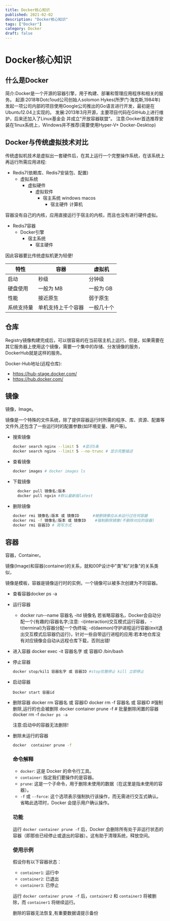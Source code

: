 ```yaml
---
title: Docker核心知识
published: 2021-02-02
description: "Docker核心知识"
tags: ["Docker"]
category: Docker
draft: false
---
```

# Docker核心知识
## 什么是Docker

简介:Docker是一个开源的容器引擎，用于构建、部署和管理应用程序和相关的服务。
起源:2018年Dotc1oud公司创始人solomon Hykes(所罗门·海克斯,1984年)发起一项公司内部的项目使用Google公司推出的Go语言进行开发，最初是在Ubuntu12.04上实现的。
发展:2013年3月开源，主要项目代码在GitHub上进行维护，后来还加入了Linux基金会
并成立"开放容器联盟"。
注意:Docker首选推荐安装在1inux系统上，Windows并不推荐(需要使用Hyper-V+ Docker-Desktop)

## Docker与传统虚拟技术对比

传统虚拟机技术是虚拟出一套硬件后，在其上运行一个完整操作系统，在该系统上再运行所需应用进程:

- Redis7(依赖库、Redis7安装包、配置)
  - 虚拟系统
    - 虚拟硬件
      - 虚拟软件
        - 宿主系统 windows macos
          - 宿主硬件 计算机

容器没有自己的内核，应用直接运行于宿主的内核，而且也没有进行硬件虚拟。

- Redis7容器 
  - Docker引擎
    - 宿主系统
      - 宿主硬件

因此容器要比传统虚拟机更为轻便!

| 特性       | 容器               | 虚拟机     |
| ---------- | ------------------ | ---------- |
| 启动       | 秒级               | 分钟级     |
| 硬盘使用   | 一般为 MB          | 一般为 GB  |
| 性能       | 接近原生           | 弱于原生   |
| 系统支持量 | 单机支持上千个容器 | 一般几十个 |

## 仓库

Registry镜像构建完成后，可以很容易的在当前宿主机上运行。但是，如果需要在其它服务器上使用这个镜像，需要一个集中的存储、分发镜像的服务，DockerHub就是这样的服务。

Docker-Hub地址(远程仓库):

- https://hub-stage.docker.com/
- https://hub.docker.com/

## 镜像

镜像，Image。

镜像是一个特殊的文件系统，除了提供容器运行时所需的程序、库、资源、配置等文件外,还包含了一些运行时的配置参数(如环境变量、用户等)。

- 搜索镜像

  ```bash
  docker search nginx --limit 5  #显示5条
  docker search nginx --limit 5 --no-trunc # 显示完整描述
  ```

- 查看镜像

  ```bash
  docker images # docker images ls
  ```

- 下载镜像

  ```bash
  	docker pull 镜像名:版本
  	docker pull ngxin #默认最新版latest
  ```

- 删除镜像

  ```bash
  docker rmi 镜像名:版本 或 镜像ID   	#被删镜像应从未运行过任何容器
  docker rmi -f 镜像名:版本 或 镜像ID    #强制删除镜像(不删除对应的容器)
  docker rmi 容器ID # 简写方式
  ```

## 容器

容器，Container。

镜像(Image)和容器(container)的关系，就和00P设计中"类"和"对象"的关系类似，

镜像是模板，容器是镜像运行时的实例，一个镜像可以被多次创建为不同容器。

- 查看容器docker ps -a

- 运行容器

  - docker run--name 容器名 -itd 镜像名
    若省略容器名，Docker会自动分配一个(有趣的)容器名字;注意:
    			-i(interaction)交互模式运行容器，
    			-t(terminal)为容器分配一个伪终端;
    			-d(daemon)守护进程运行容器(exit退出交互模式后容器仍运行)，针对一些自带运行进程的应用:若本地仓库没有对应镜像会自动从远程仓库下载，否则出错!

- 进入容器
  	docker exec -it 容器名字 或 容器ID /bin/bash

- 停止容器
  	

  	```bash
  	docker stop/kil1 容器名字 或 容器ID #stop优雅停止 kill 立即停止
  	```

- 启动容器
  	

  	```
  	Docker start 容器id
  	```

- 删除容器
  	docker rm 容器名 或 容器ID
  	docker rm -f 容器名 或 容器ID #强制删除,运行的也会被删除
  	docker container prune -f # 批量删除闲置的容器
  	docker rm -f  `docker ps -a`

  注意:启动中的容器无法删除!

- 删除未运行的容器

  ```bash
  docker  container prune -f
  ```

  ### 命令解释

  - `docker`: 这是 Docker 的命令行工具。
  - `container`: 指定我们要操作的是容器。
  - `prune`: 这是一个子命令，用于删除未使用的数据（在这里是指未使用的容器）。
  - `-f` 或 `--force`: 这个选项表示强制执行该操作，而无需进行交互式确认。省略此选项时，Docker 会提示用户确认操作。

  ### 功能

  运行 `docker container prune -f` 后，Docker 会删除所有处于非运行状态的容器（即那些已经停止或退出的容器）。这有助于清理系统，释放空间。

  ### 使用示例

  假设你有以下容器状态：

  - `container1`: 运行中
  - `container2`: 已退出
  - `container3`: 已停止

  运行 `docker container prune -f` 后，`container2` 和 `container3` 将被删除，而 `container1` 将继续运行。

  删除的容器无法恢复,有重要数据请提示备份
